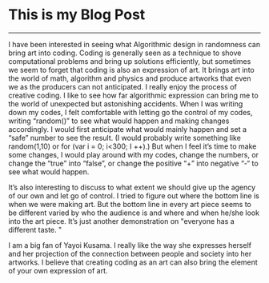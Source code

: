 # This is my Blog Post
------

I have been interested in seeing what Algorithmic design in randomness can bring art into coding. Coding is generally seen as a technique to shove computational problems and bring up solutions efficiently, but sometimes we seem to forget that coding is also an expression of art. It brings art into the world of math, algorithm and physics and produce artworks that even we as the producers can not anticipated. I really enjoy the process of creative coding. I like to see how far algorithmic expression can bring me to the world of unexpected but astonishing accidents. When I was writing down my codes, I felt comfortable with letting go the control of my codes, writing “random()” to see what would happen and making changes accordingly. I would first anticipate what would mainly happen and set a “safe” number to see the result. (I would probably write something like random(1,10) or for (var i = 0; i<300; I ++).) But when I feel it’s time to make some changes, I would play around with my codes, change the numbers, or change the “true” into “false”, or change the positive “+” into negative “-“ to see what would happen. 

It’s also interesting to discuss to what extent we should give up the agency of our own and let go of control. I tried to figure out where the bottom line is when we were making art. But the bottom line in every art piece seems to be different varied by who the audience is and where and when he/she look into the art piece. It’s just another demonstration on "everyone has a different taste. "

I am a big fan of Yayoi Kusama. I really like the way she expresses herself and her projection of the connection between people and society into her artworks. I believe that creating coding as an art can also bring the element of your own expression of art. 
